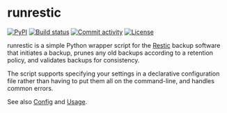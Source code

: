 # runrestic

<!-- [![Release](https://img.shields.io/github/v/release/sinnwerkstatt/runrestic)](https://img.shields.io/github/v/release/sinnwerkstatt/runrestic) -->
[![PyPI](https://img.shields.io/pypi/v/runrestic)](https://pypi.org/project/runrestic)
[![Build status](https://img.shields.io/github/actions/workflow/status/sinnwerkstatt/runrestic/main.yml?branch=main)](https://github.com/sinnwerkstatt/runrestic/actions/workflows/main.yml?query=branch%3Amain)
[![Commit activity](https://img.shields.io/github/commit-activity/m/sinnwerkstatt/runrestic)](https://img.shields.io/github/commit-activity/m/sinnwerkstatt/runrestic)
[![License](https://img.shields.io/github/license/sinnwerkstatt/runrestic)](https://img.shields.io/github/license/sinnwerkstatt/runrestic)

runrestic is a simple Python wrapper script for the
[Restic](https://restic.net/) backup software that initiates a backup,
prunes any old backups according to a retention policy, and validates backups
for consistency.

The script supports specifying your settings in a declarative
configuration file rather than having to put them all on the command-line, and
handles common errors.

See also [Config](config.md) and [Usage](usage.md).
